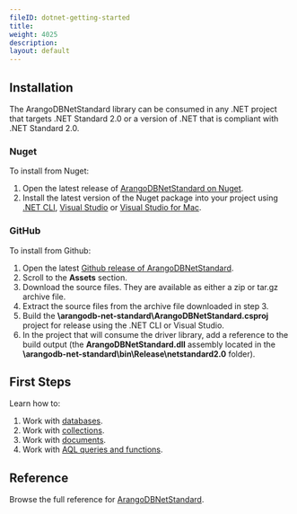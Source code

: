 ```yaml
---
fileID: dotnet-getting-started
title: 
weight: 4025
description: 
layout: default
---
```

## Installation

The ArangoDBNetStandard library can be consumed in any .NET project that targets .NET Standard 2.0 or a version of .NET that is compliant with .NET Standard 2.0.

### Nuget

To install from Nuget:

1. Open the latest release of
[ArangoDBNetStandard on Nuget](https://www.nuget.org/packages/ArangoDBNetStandard).
2. Install the latest version of the Nuget package into your project using [.NET CLI](https://docs.microsoft.com/en-us/nuget/quickstart/install-and-use-a-package-using-the-dotnet-cli), [Visual Studio](https://docs.microsoft.com/en-us/nuget/quickstart/install-and-use-a-package-in-visual-studio) or [Visual Studio for Mac](https://docs.microsoft.com/en-us/nuget/quickstart/install-and-use-a-package-in-visual-studio-mac).

### GitHub

To install from Github:

1. Open the latest [Github release of ArangoDBNetStandard](https://github.com/ArangoDB-Community/arangodb-net-standard/releases).
2. Scroll to the **Assets** section.
3. Download the source files. They are available as either a zip or tar.gz archive file.
4. Extract the source files from the archive file downloaded in step 3.
5. Build the **\arangodb-net-standard\ArangoDBNetStandard.csproj** project for release using the .NET CLI or Visual Studio.
6. In the project that will consume the driver library, add a reference to the build output (the **ArangoDBNetStandard.dll** assembly located in the **\arangodb-net-standard\bin\Release\netstandard2.0** folder).

## First Steps

Learn how to:

1. Work with [databases](dotnet-databases).
2. Work with [collections](dotnet-collections).
3. Work with [documents](dotnet-documents).
4. Work with [AQL queries and functions](dotnet-aql).

## Reference

Browse the full reference for [ArangoDBNetStandard](https://arangodb-community.github.io/arangodb-net-standard/).